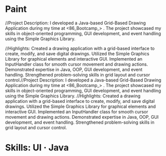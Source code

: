 # Paint

//Project Description:
I developed a Java-based Grid-Based Drawing Application during my time at <86_Bootcamp_> . The project showcased my skills in object-oriented programming, GUI development, and event handling using the Simple Graphics Library.


//Highlights:
Created a drawing application with a grid-based interface to create, modify, and save digital drawings.
Utilized the Simple Graphics Library for graphical elements and interactive GUI.
Implemented an InputHandler class for smooth cursor movement and drawing actions.
Demonstrated expertise in Java, OOP, GUI development, and event handling.
Strengthened problem-solving skills in grid layout and cursor control.//Project Description: I developed a Java-based Grid-Based Drawing Application during my time at <86_Bootcamp_> . The project showcased my skills in object-oriented programming, GUI development, and event handling using the Simple Graphics Library. //Highlights: Created a drawing application with a grid-based interface to create, modify, and save digital drawings. Utilized the Simple Graphics Library for graphical elements and interactive GUI. Implemented an InputHandler class for smooth cursor movement and drawing actions. Demonstrated expertise in Java, OOP, GUI development, and event handling. Strengthened problem-solving skills in grid layout and cursor control.

# Skills: UI · Java
